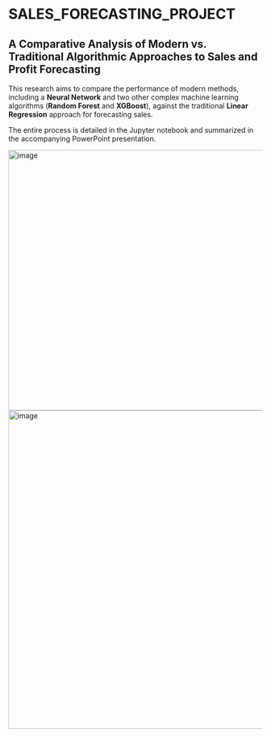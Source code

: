 # SALES_FORECASTING_PROJECT
## A Comparative Analysis of Modern vs. Traditional Algorithmic Approaches to Sales and Profit Forecasting

This research aims to compare the performance of modern methods, including a **Neural Network** and two other complex machine learning algorithms (**Random Forest** and **XGBoost**), against the traditional **Linear Regression** approach for forecasting sales.

The entire process is detailed in the Jupyter notebook and summarized in the accompanying PowerPoint presentation.


<img width="515" alt="image" src="https://github.com/user-attachments/assets/90d16696-30b4-4cae-8d19-3a0da2286c5e">



<img width="630" alt="image" src="https://github.com/user-attachments/assets/2799e491-eeda-4b4a-9fe6-a7859cb2a90d">




